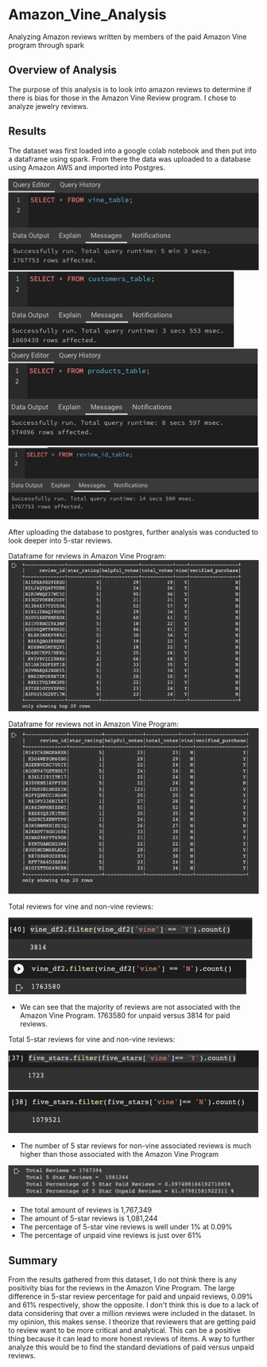 # Amazon_Vine_Analysis

Analyzing Amazon reviews written by members of the paid Amazon Vine program through spark

## Overview of Analysis
The purpose of this analysis is to look into amazon reviews to determine if there is bias for those in the Amazon Vine Review program. I chose to analyze jewelry reviews.

## Results 
  The dataset was first loaded into a google colab notebook and then put into a dataframe using spark. From there the data was uploaded to a database using Amazon AWS and imported into Postgres.
  
  ![vine_pg](https://github.com/JTGonzaga/Amazon_Vine_Analysis/blob/main/Analysis/vine_pg.png)
  ![customers_pg](https://github.com/JTGonzaga/Amazon_Vine_Analysis/blob/main/Analysis/customers_pg.png)
  ![products_pg](https://github.com/JTGonzaga/Amazon_Vine_Analysis/blob/main/Analysis/products_pg.png)
  ![review_pg](https://github.com/JTGonzaga/Amazon_Vine_Analysis/blob/main/Analysis/review_pg.png)
 
 After uploading the database to postgres, further analysis was conducted to look deeper into 5-star reviews.
 
 Dataframe for reviews in Amazon Vine Program:
  ![paid_vine](https://github.com/JTGonzaga/Amazon_Vine_Analysis/blob/main/Analysis/paid_vine.png)
  
 Dataframe for reviews not in Amazon Vine Program:
 ![unpaid_vine](https://github.com/JTGonzaga/Amazon_Vine_Analysis/blob/main/Analysis/unpaid_vine.png)
 
 Total reviews for vine and non-vine reviews:
 
 ![total_paid](https://github.com/JTGonzaga/Amazon_Vine_Analysis/blob/main/Analysis/total_vine.png)
 ![total_unpaid](https://github.com/JTGonzaga/Amazon_Vine_Analysis/blob/main/Analysis/total_unpaid.png)
 
 - We can see that the majority of reviews are not associated with the Amazon Vine Program. 1763580 for unpaid versus 3814 for paid reviews.
 
 Total 5-star reviews for vine and non-vine reviews:
 
 ![5_star_paid](https://github.com/JTGonzaga/Amazon_Vine_Analysis/blob/main/Analysis/vine_5_star.png)
 ![5-star_unpaid](https://github.com/JTGonzaga/Amazon_Vine_Analysis/blob/main/Analysis/unpaid_5_star.png)
 
 - The number of 5 star reviews for non-vine associated reviews is much higher than those associated with the Amazon Vine Program
 
![totals](https://github.com/JTGonzaga/Amazon_Vine_Analysis/blob/main/Analysis/total_values.png)
- The total amount of reviews is 1,767,349
- The amount of 5-star reviews is 1,081,244
- The percentage of 5-star vine reviews is well under 1% at 0.09%
- The percentage of unpaid vine reviews is just over 61%

## Summary

From the results gathered from this dataset, I do not think there is any positivity bias for the reviews in the Amazon Vine Program. The large difference in 5-star review percentage for paid and unpaid reviews, 0.09% and 61% respectively, show the opposite. I don't think this is due to a lack of data considering that over a million reviews were included in the dataset. In my opinion, this makes sense. I theorize that reviewers that are getting paid to review want to be more critical and analytical. This can be a positive thing because it can lead to more honest reviews of items. A way to further analyze this would be to find the standard deviations of paid versus unpaid reviews.
